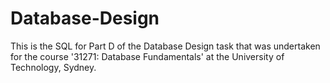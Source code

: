 # Database-Design
This is the SQL for Part D of the Database Design task that was undertaken for the course '31271: Database Fundamentals' at the University of Technology, Sydney.
